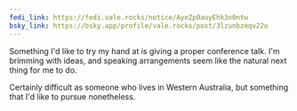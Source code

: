 ```yaml
---
fedi_link: https://fedi.vale.rocks/notice/AyeZp0auyEhk3n0ntw
bsky_link: https://bsky.app/profile/vale.rocks/post/3lzunbzeqv22o
---
```


Something I'd like to try my hand at is giving a proper conference talk. I'm brimming with ideas, and speaking arrangements seem like the natural next thing for me to do.

Certainly difficult as someone who lives in Western Australia, but something that I'd like to pursue nonetheless.
